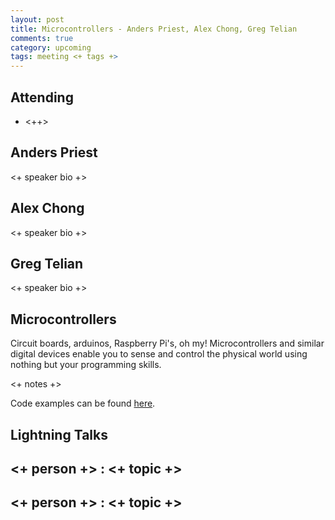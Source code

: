 ```yaml
---
layout: post
title: Microcontrollers - Anders Priest, Alex Chong, Greg Telian
comments: true
category: upcoming
tags: meeting <+ tags +>
---
```



## Attending

- <++>


## Anders Priest

<+ speaker bio +> 

## Alex Chong

<+ speaker bio +> 

## Greg Telian

<+ speaker bio +> 

## Microcontrollers

Circuit boards, arduinos, Raspberry Pi's, oh my! Microcontrollers and similar 
digital devices enable you to sense and control the physical world using 
nothing but your programming skills.

<+ notes +>

Code examples can be found [here][code].

## Lightning Talks 

## <+ person +> : <+ topic +>

## <+ person +> : <+ topic +>


[code]: https://github.com/thehackerwithin/berkeley/tree/master/topic "Code Examples" 
